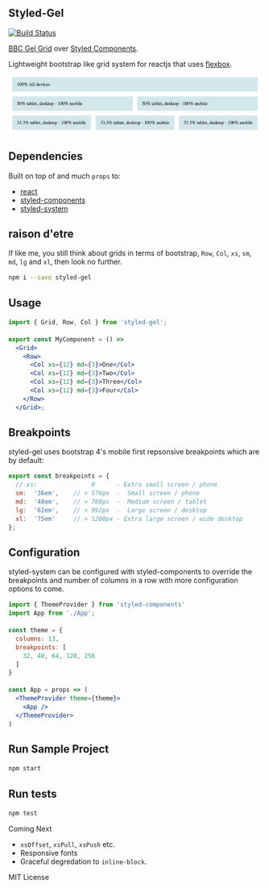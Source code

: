 ## Styled-Gel

[![Build Status](https://travis-ci.org/dagda1/styled-gel.svg?branch=master)](https://travis-ci.org/dagda1/styled-gel)

[BBC Gel Grid](https://github.com/bbc/gel-grid) over [Styled Components](https://www.styled-components.com/).

Lightweight bootstrap like grid system for reactjs that uses [flexbox](https://css-tricks.com/snippets/css/a-guide-to-flexbox/).

![styled-grid](grid.png)

## Dependencies
Built on top of and much `props` to:

- [react](https://facebook.github.io/react/)
- [styled-components](https://github.com/styled-components/styled-components)
- [styled-system](https://github.com/jxnblk/styled-system)

## raison d'etre
If like me, you still think about grids in terms of bootstrap, `Row`, `Col`, `xs`, `sm`, `md`, `lg` and `xl`, then look no further.

```sh
npm i --save styled-gel
```

## Usage

```jsx
import { Grid, Row, Col } from 'styled-gel';

export const MyComponent = () =>
  <Grid>
    <Row>
      <Col xs={12} md={3}>One</Col>
      <Col xs={12} md={3}>Two</Col>
      <Col xs={12} md={3}>Three</Col>
      <Col xs={12} md={3}>Four</Col>
    </Row>
  </Grid>;
```

## Breakpoints

styled-gel uses bootstrap 4's mobile first repsonsive breakpoints which are by default:

```js
export const breakpoints = {
  // xs:               0      - Extra small screen / phone
  sm:  '36em',    // > 576px  -  Small screen / phone
  md:  '48em',    // > 768px  -  Medium screen / tablet
  lg:  '62em',    // > 992px  -  Large screen / desktop
  xl:  '75em'     // > 1200px - Extra large screen / wide desktop
};

```

## Configuration

styled-system can be configured with styled-components to override the breakpoints and number of columns in a row with more configuration options to come.

```jsx
import { ThemeProvider } from 'styled-components'
import App from './App';

const theme = {
  columns: 13,
  breakpoints: [
    32, 48, 64, 128, 256
  ]
}

const App = props => (
  <ThemeProvider theme={theme}>
    <App />
  </ThemeProvider>
)
```

## Run Sample Project

```sh
npm start
```
## Run tests

```sh
npm test
```

Coming Next
- `xsOffset`, `xsPull`, `xsPush` etc.
- Responsive fonts
- Graceful degredation to `inline-block`.

MIT License
